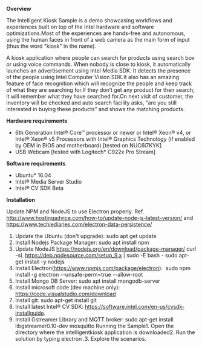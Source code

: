 **Overview**

The Intelligent Kiosk Sample is a demo showcasing workflows and experiences built on top of the Intel hardware and software optimizations.Most of the experiences are hands-free and autonomous, using the human faces in front of a web camera as the main form of input (thus the word "kiosk" in the name).

A kiosk application where people can search for products using search box or using voice commands. When nobody is close to kiosk, it automatically launches an advertisement using Intel Media SDK. It detects the presence of the people using Intel Computer Vision SDK.It also has an amazing feature of face recognition which will recognize the people and keep track of what they are searching for.If they don’t get any product for their search, it will remember what they have searched for.On next visit of customer, the inventory will be checked and auto search facility asks, “are you still interested in buying these products” and shows the matching products.

**Hardware requirements**

- 6th Generation Intel® Core™ processor or newer or Intel® Xeon® v4, or Intel® Xeon® v5 Processors with Intel® Graphics Technology (if enabled by OEM in BIOS and motherboard) [tested on NUC6i7KYK]
- USB Webcam [tested with Logitech* C922x Pro Stream]

**Software requirements**

- Ubuntu* 16.04
- Intel® Media Server Studio
- Intel® CV SDK Beta

**Installation**

Update NPM and NodeJS to use Electron properly. Ref. http://www.hostingadvice.com/how-to/update-node-js-latest-version/
and https://www.techiediaries.com/electron-data-persistence/

1. Update the Ubuntu (don't upgrade): sudo apt get update
2. Install Nodejs Package Manager: sudo apt install npm
3. Update NodeJS https://nodejs.org/en/download/package-manager/ curl -sL https://deb.nodesource.com/setup_9.x | sudo -E bash - sudo apt-get install -y nodejs
4. Install Electron(https://www.npmjs.com/package/electron):  sudo npm install -g electron --unsafe-perm=true --allow-root
5. Install Mongo DB Server: sudo apt install mongodb-server
6. Install microsoft code (dev machine only): https://code.visualstudio.com/download
7. Install git: sudo apt-get install git
8. Install latest Intel® CV SDK: https://software.intel.com/en-us/cvsdk-installguide. 
9. Install Gstreamer Library and MQTT broker: sudo apt-get install libgstreamer0.10-dev mosquitto
Running the Sample1. Open the directory where the intelligentkiosk application is downloaded2. Run the solution by typing electron .3. Explore the scenarios.
